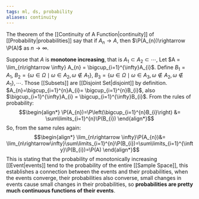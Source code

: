 ```yaml
---
tags: ml, ds, probability
aliases: continuity
---
```

The theorem of the [[Continuity of A Function|continuity]] of [[Probability|probabilities]] say that if $A_{n}\rightarrow A$, then $\P(A_{n})\rightarrow \P(A)$ as $n \rightarrow \infty$.

Suppose that $A$ is **monotone increasing**, that is $A_{1} \subset A_{2} \subset \cdots$, Let $A = \lim_{n\rightarrow \infty} A_{n} = \bigcup_{i=1}^{\infty}A_{i}$. Define $B_{1} = A_{1}$, $B_{2} = \{\omega \in \Omega \mid \omega \in A_{2}, \omega \notin A_{1}\}$, $B_{3} = \{\omega \in \Omega \mid \omega \in A_{3}, \omega \notin A_{2}, \omega \notin A_{1}\}, \cdots$. Those [[Subsets]] are [[Disjoint Set|disjoint]] by definition. $A_{n}=\bigcup_{i=1}^{n}A_{i}= \bigcup_{i=1}^{n}B_{i}$, also $\bigcup_{i=1}^{\infty}A_{i} = \bigcup_{i=1}^{\infty}B_{i}$. From the rules of probability:
$$\begin{align*}
\P(A_{n})=\P\left(\bigcup_{i=1}^{n}B_{i}\right) &= \sum\limits_{i=1}^{n}\P(B_{i})
\end{align*}$$
So, from the same rules again:
$$\begin{align*}
\lim_{n\rightarrow \infty}\P(A_{n})&= \lim_{n\rightarrow\infty}\sum\limits_{i=1}^{n}\P(B_{i})=\sum\limits_{i=1}^{\infty}\P(B_{i})=\P(A)
\end{align*}$$
This is stating that the probability of monotonically increasing [[Event|events]] tend to the probability of the entire [[Sample Space]], this establishes a connection between the events and their probabilities, when the events converge, their probabilities also converse, small changes in events cause small changes in their probabilities, so **probabilities are pretty much continuous functions of their events**.